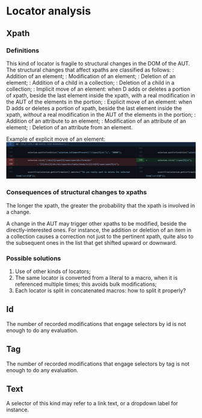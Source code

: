 # Locator analysis

## Xpath

### Definitions

This kind of locator is fragile to structural changes in the DOM of the AUT. The structural changes that affect xpaths are classified as follows:
: Addition of an element;
: Modification of an element;
: Deletion of an element;
: Addition of a child in a collection;
: Deletion of a child in a collection;
: Implicit move of an element: when D adds or deletes a portion of xpath, beside the last element inside the xpath, *with* a real modification in the AUT of the elements in the portion;
: Explicit move of an element: when D adds or deletes a portion of xpath, beside the last element inside the xpath, *without* a real modification in the AUT of the elements in the portion;
: Addition of an attribute to an element;
: Modification of an attribute of an element;
: Deletion of an attribute from an element.

Example of explicit move of an element: ![Move element](<./DiffExamples/XpathMoveElement.png>)

### Consequences of structural changes to xpaths

The longer the xpath, the greater the probability that the xpath is involved in a change.

A change in the AUT may trigger other xpaths to be modified, beside the directly-interested ones. For instance, the addition or deletion of an item in a collection causes a correction not just to the pertinent xpath, quite also to the subsequent ones in the list that get shifted upward or downward.

### Possible solutions

1. Use of other kinds of locators;
2. The same locator is converted from a literal to a macro, when it is referenced multiple times; this avoids bulk modifications;
3. Each locator is split in concatenated macros: how to split it properly?

## Id

The number of recorded modifications that engage selectors by id is not enough to do any evaluation.

## Tag

The number of recorded modifications that engage selectors by tag is not enough to do any evaluation.

## Text

A selector of this kind may refer to a link text, or a dropdown label for instance.
